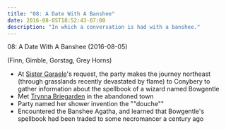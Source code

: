```yaml
---
title: "08: A Date With A Banshee"
date: 2016-08-05T18:52:43-07:00
description: "In which a conversation is had with a banshee."
---
```


08: A Date With A Banshee (2016-08-05)

(Finn, Gimble, Gorstag, Grey Horns)

- At [Sister Garaele](../non-player-characters/#wiki-toc-sister-garaele)'s request, the party makes the journey northeast (through grasslands recently devastated by flame) to Conybery to gather information about the spellbook of a wizard named Bowgentle
- Met [Trynna Briegarden](../non-player-characters/#wiki-toc-trynna-briegarden) in the abandoned town
- Party named her shower invention the ""douche""
- Encountered the Banshee Agatha, and learned that Bowgentle's spellbook had been traded to some necromancer a century ago
